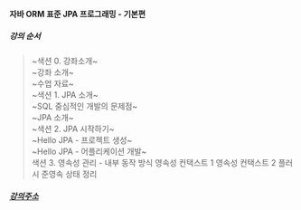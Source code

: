 #### 자바 ORM 표준 JPA 프로그래밍 - 기본편

##### 강의 순서

> ~색션 0. 강좌소개~  
> ~강좌 소개~  
> ~수업 자료~  
> ~색션 1. JPA 소개~  
> ~SQL 중심적인 개발의 문제점~  
> ~JPA 소개~  
> ~색션 2. JPA 시작하기~  
> ~Hello JPA - 프로젝트 생성~  
> ~Hello JPA - 어플리케이션 개발~  
> 색션 3. 영속성 관리 - 내부 동작 방식
> 영속성 컨택스트 1
> 영속성 컨택스트 2
> 플러시
> 준영속 상태
> 정리
##### [강의주소](https://www.inflearn.com/course/ORM-JPA-Basic/dashboard)
